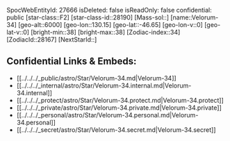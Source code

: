 ﻿---
location: [-46.65,130.15,6000]
type: Station
tags:
- astro/Star

---
SpocWebEntityId: 27666
isDeleted: false
isReadOnly: false
confidential: public
[star-class::F2]
[star-class-id::28190]
[Mass-sol::]
[name::Velorum-34]
[geo-alt::6000]
[geo-lon::130.15]
[geo-lat::-46.65]
[geo-lon-v::0]
[geo-lat-v::0]
[bright-min::38]
[bright-max::38]
[Zodiac-index::34]
[ZodiacId::28167]
[NextStarId::]



## Confidential Links & Embeds: 
- [[../../../_public/astro/Star/Velorum-34.md|Velorum-34]] 
- [[../../../_internal/astro/Star/Velorum-34.internal.md|Velorum-34.internal]] 
- [[../../../_protect/astro/Star/Velorum-34.protect.md|Velorum-34.protect]] 
- [[../../../_private/astro/Star/Velorum-34.private.md|Velorum-34.private]] 
- [[../../../_personal/astro/Star/Velorum-34.personal.md|Velorum-34.personal]] 
- [[../../../_secret/astro/Star/Velorum-34.secret.md|Velorum-34.secret]] 
